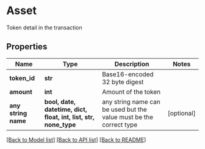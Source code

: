 # Asset

Token detail in the transaction

## Properties
Name | Type | Description | Notes
------------ | ------------- | ------------- | -------------
**token_id** | **str** | Base16-encoded 32 byte digest | 
**amount** | **int** | Amount of the token | 
**any string name** | **bool, date, datetime, dict, float, int, list, str, none_type** | any string name can be used but the value must be the correct type | [optional]

[[Back to Model list]](../README.md#documentation-for-models) [[Back to API list]](../README.md#documentation-for-api-endpoints) [[Back to README]](../README.md)


